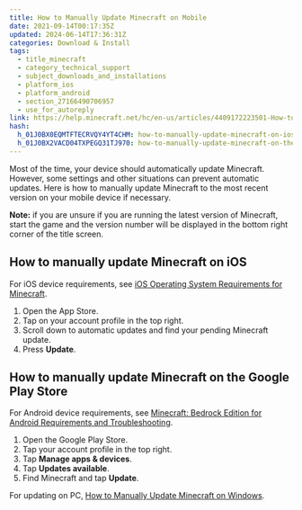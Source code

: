 ```yaml
---
title: How to Manually Update Minecraft on Mobile
date: 2021-09-14T00:17:35Z
updated: 2024-06-14T17:36:31Z
categories: Download & Install
tags:
  - title_minecraft
  - category_technical_support
  - subject_downloads_and_installations
  - platform_ios
  - platform_android
  - section_27166490706957
  - use_for_autoreply
link: https://help.minecraft.net/hc/en-us/articles/4409172223501-How-to-Manually-Update-Minecraft-on-Mobile
hash:
  h_01J0BX0EQMTFTECRVQY4YT4CHM: how-to-manually-update-minecraft-on-ios
  h_01J0BX2VACD04TXPEGQ31TJ970: how-to-manually-update-minecraft-on-the-google-play-store
---
```


Most of the time, your device should automatically update Minecraft. However, some settings and other situations can prevent automatic updates. Here is how to manually update Minecraft to the most recent version on your mobile device if necessary.

**Note:** if you are unsure if you are running the latest version of Minecraft, start the game and the version number will be displayed in the bottom right corner of the title screen.

## How to manually update Minecraft on iOS

For iOS device requirements, see [iOS Operating System Requirements for Minecraft](./iOS-Operating-System-Requirements-for-Minecraft.md).

1.  Open the App Store.
2.  Tap on your account profile in the top right.
3.  Scroll down to automatic updates and find your pending Minecraft update.
4.  Press **Update**.

## How to manually update Minecraft on the Google Play Store

For Android device requirements, see [Minecraft: Bedrock Edition for Android Requirements and Troubleshooting](../Performance-Troubleshooting/Minecraft-Bedrock-Edition-for-Android-Requirements-and-Troubleshooting.md).

1.  Open the Google Play Store.
2.  Tap your account profile in the top right.
3.  Tap **Manage apps & devices**.
4.  Tap **Updates available**.
5.  Find Minecraft and tap **Update**.

For updating on PC, [How to Manually Update Minecraft on Windows](./How-to-Manually-Update-Minecraft-on-Windows.md).
